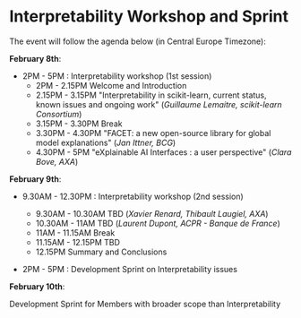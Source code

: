 # Interpretability Workshop and Sprint
The event will follow the agenda below (in Central Europe Timezone):

**February 8th**:
- 2PM - 5PM : Interpretability workshop (1st session)
  - 2PM - 2.15PM Welcome and Introduction
  - 2.15PM - 3.15PM "Interpretability in scikit-learn, current status, known issues and ongoing work" (*Guillaume Lemaitre, scikit-learn Consortium*)
  - 3.15PM - 3.30PM Break
  - 3.30PM - 4.30PM "FACET: a new open-source library for global model explanations" (*Jan Ittner, BCG*)
  - 4.30PM - 5PM "eXplainable AI Interfaces : a user perspective" (*Clara Bove, AXA*) 

**February 9th**:
- 9.30AM - 12.30PM : Interpretability workshop (2nd session)
  - 9.30AM - 10.30AM TBD (*Xavier Renard, Thibault Laugiel, AXA*)
  - 10.30AM - 11AM TBD (*Laurent Dupont, ACPR - Banque de France*)
  - 11AM - 11.15AM Break
  - 11.15AM - 12.15PM TBD
  - 12.15PM Summary and Conclusions
  
- 2PM - 5PM : Development Sprint on Interpretability issues

**February 10th**:

Development Sprint for Members with broader scope than Interpretability
